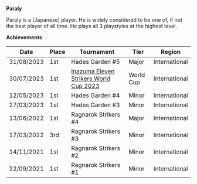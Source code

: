 ******Paraly******

Paraly is a [Japanese] player. 
He is widely considered to be one of, if not the best player of all time. 
He plays all 3 playstyles at the highest level. 

****Achievements****

| Date | Place | Tournament | Tier | Region |
| - | - | - | - | - |
| 31/08/2023 | 1st | Hades Garden #5 | Major | International |
| 30/07/2023 | 1st | [Inazuma Eleven Strikers World Cup 2023](/inapedia/tournaments/worldcup23.md) | World Cup | International |
| 12/05/2023 | 1st | Hades Garden #4 | Minor | International |
| 27/03/2023 | 1st | Hades Garden #3 | Minor | International |
| 13/06/2022 | 1st | Ragnarok Strikers #4 | Major | International |
| 17/03/2022 | 3rd | Ragnarok Strikers #3 | Minor | International |
| 14/11/2021 | 1st | Ragnarok Strikers #2 | Minor | International |
| 12/09/2021 | 1st | Ragnarok Strikers #1 | Minor | International |

